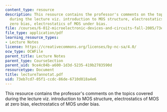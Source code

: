 ```yaml
---
content_type: resource
description: This resource contains the professor's comments on the topics covered
  during the lecture viz. introduction to MOS structure, electrostatics of MOS at
  zero bias, electrostatics of MOS under bias.
file: /courses/6-012-microelectronic-devices-and-circuits-fall-2005/73eb7cd705f1ccdc86de6710d018a4e6_lecture7annotat.pdf
file_type: application/pdf
learning_resource_types:
- Lecture Notes
license: https://creativecommons.org/licenses/by-nc-sa/4.0/
ocw_type: OCWFile
parent_title: Lecture Notes
parent_type: CourseSection
parent_uid: 9ce4c04b-a600-1d3d-5235-419b2783590d
resourcetype: Document
title: lecture7annotat.pdf
uid: 73eb7cd7-05f1-ccdc-86de-6710d018a4e6
---
```

This resource contains the professor's comments on the topics covered during the lecture viz. introduction to MOS structure, electrostatics of MOS at zero bias, electrostatics of MOS under bias.